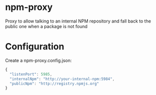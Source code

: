 npm-proxy
=========

Proxy to allow talking to an internal NPM repository and fall back to the public one when a package is not found

Configuration
==========
Create a npm-proxy.config.json:
```javascript
{
  "listenPort": 5985,
  "internalNpm": "http://your-internal-npm:5984",
  "publicNpm": "http://registry.npmjs.org"
}
```
